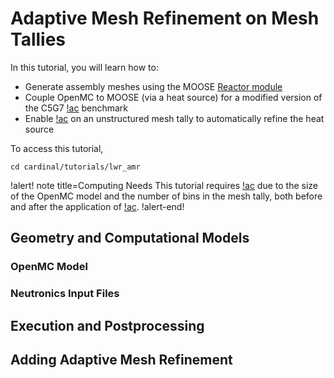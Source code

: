 # Adaptive Mesh Refinement on Mesh Tallies

In this tutorial, you will learn how to:

- Generate assembly meshes using the MOOSE [Reactor module](https://mooseframework.inl.gov/modules/reactor/index.html)
- Couple OpenMC to MOOSE (via a heat source) for a modified version of the C5G7 [!ac](LWR) benchmark
- Enable [!ac](AMR) on an unstructured mesh tally to automatically refine the heat source

To access this tutorial,

```
cd cardinal/tutorials/lwr_amr
```

!alert! note title=Computing Needs
This tutorial requires [!ac](HPC) due to the size of the OpenMC model and the number of
bins in the mesh tally, both before and after the application of [!ac](AMR).
!alert-end!

## Geometry and Computational Models

### OpenMC Model

### Neutronics Input Files

## Execution and Postprocessing

## Adding Adaptive Mesh Refinement
